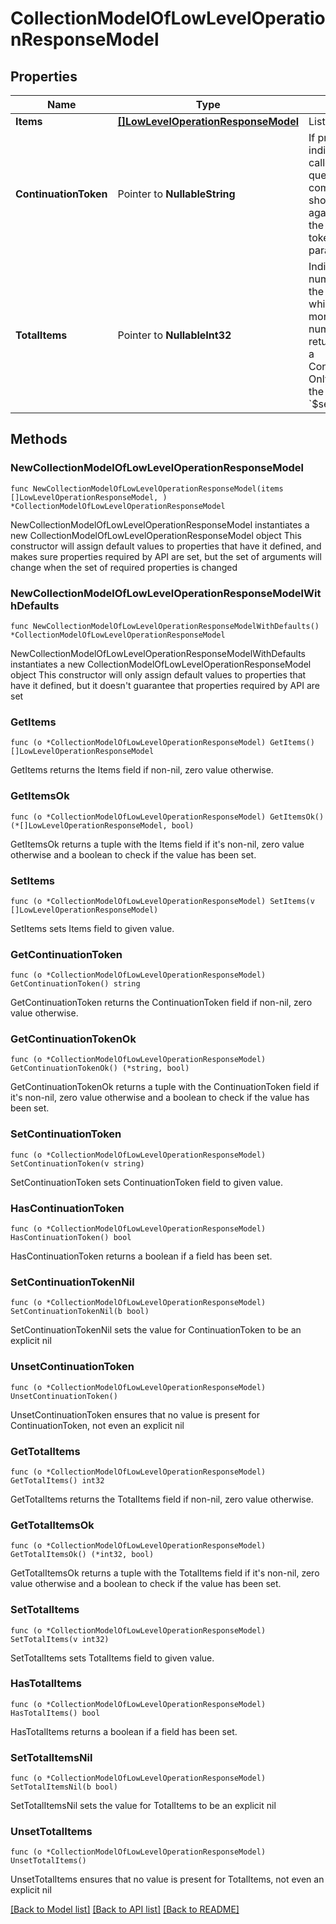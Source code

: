 # CollectionModelOfLowLevelOperationResponseModel

## Properties

Name | Type | Description | Notes
------------ | ------------- | ------------- | -------------
**Items** | [**[]LowLevelOperationResponseModel**](LowLevelOperationResponseModel.md) | List of items. | 
**ContinuationToken** | Pointer to **NullableString** | If present, indicates to the caller that the query was not complete, and they should call the API again specifying the continuation token as a query parameter. | [optional] 
**TotalItems** | Pointer to **NullableInt32** | Indicates the total number of items in the collection, which may be more than the number of Items returned, if there is a ContinuationToken.  Only returned in the response to &#x60;$search&#x60; APIs. | [optional] 

## Methods

### NewCollectionModelOfLowLevelOperationResponseModel

`func NewCollectionModelOfLowLevelOperationResponseModel(items []LowLevelOperationResponseModel, ) *CollectionModelOfLowLevelOperationResponseModel`

NewCollectionModelOfLowLevelOperationResponseModel instantiates a new CollectionModelOfLowLevelOperationResponseModel object
This constructor will assign default values to properties that have it defined,
and makes sure properties required by API are set, but the set of arguments
will change when the set of required properties is changed

### NewCollectionModelOfLowLevelOperationResponseModelWithDefaults

`func NewCollectionModelOfLowLevelOperationResponseModelWithDefaults() *CollectionModelOfLowLevelOperationResponseModel`

NewCollectionModelOfLowLevelOperationResponseModelWithDefaults instantiates a new CollectionModelOfLowLevelOperationResponseModel object
This constructor will only assign default values to properties that have it defined,
but it doesn't guarantee that properties required by API are set

### GetItems

`func (o *CollectionModelOfLowLevelOperationResponseModel) GetItems() []LowLevelOperationResponseModel`

GetItems returns the Items field if non-nil, zero value otherwise.

### GetItemsOk

`func (o *CollectionModelOfLowLevelOperationResponseModel) GetItemsOk() (*[]LowLevelOperationResponseModel, bool)`

GetItemsOk returns a tuple with the Items field if it's non-nil, zero value otherwise
and a boolean to check if the value has been set.

### SetItems

`func (o *CollectionModelOfLowLevelOperationResponseModel) SetItems(v []LowLevelOperationResponseModel)`

SetItems sets Items field to given value.


### GetContinuationToken

`func (o *CollectionModelOfLowLevelOperationResponseModel) GetContinuationToken() string`

GetContinuationToken returns the ContinuationToken field if non-nil, zero value otherwise.

### GetContinuationTokenOk

`func (o *CollectionModelOfLowLevelOperationResponseModel) GetContinuationTokenOk() (*string, bool)`

GetContinuationTokenOk returns a tuple with the ContinuationToken field if it's non-nil, zero value otherwise
and a boolean to check if the value has been set.

### SetContinuationToken

`func (o *CollectionModelOfLowLevelOperationResponseModel) SetContinuationToken(v string)`

SetContinuationToken sets ContinuationToken field to given value.

### HasContinuationToken

`func (o *CollectionModelOfLowLevelOperationResponseModel) HasContinuationToken() bool`

HasContinuationToken returns a boolean if a field has been set.

### SetContinuationTokenNil

`func (o *CollectionModelOfLowLevelOperationResponseModel) SetContinuationTokenNil(b bool)`

 SetContinuationTokenNil sets the value for ContinuationToken to be an explicit nil

### UnsetContinuationToken
`func (o *CollectionModelOfLowLevelOperationResponseModel) UnsetContinuationToken()`

UnsetContinuationToken ensures that no value is present for ContinuationToken, not even an explicit nil
### GetTotalItems

`func (o *CollectionModelOfLowLevelOperationResponseModel) GetTotalItems() int32`

GetTotalItems returns the TotalItems field if non-nil, zero value otherwise.

### GetTotalItemsOk

`func (o *CollectionModelOfLowLevelOperationResponseModel) GetTotalItemsOk() (*int32, bool)`

GetTotalItemsOk returns a tuple with the TotalItems field if it's non-nil, zero value otherwise
and a boolean to check if the value has been set.

### SetTotalItems

`func (o *CollectionModelOfLowLevelOperationResponseModel) SetTotalItems(v int32)`

SetTotalItems sets TotalItems field to given value.

### HasTotalItems

`func (o *CollectionModelOfLowLevelOperationResponseModel) HasTotalItems() bool`

HasTotalItems returns a boolean if a field has been set.

### SetTotalItemsNil

`func (o *CollectionModelOfLowLevelOperationResponseModel) SetTotalItemsNil(b bool)`

 SetTotalItemsNil sets the value for TotalItems to be an explicit nil

### UnsetTotalItems
`func (o *CollectionModelOfLowLevelOperationResponseModel) UnsetTotalItems()`

UnsetTotalItems ensures that no value is present for TotalItems, not even an explicit nil

[[Back to Model list]](../README.md#documentation-for-models) [[Back to API list]](../README.md#documentation-for-api-endpoints) [[Back to README]](../README.md)


